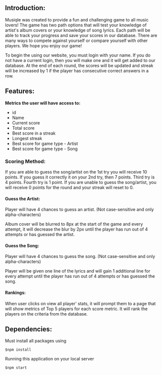 <h2>Introduction:</h2>

Musiqle was created to provide a fun and challenging game to all music lovers! The game has two path options that will test your knowledge of artist's album covers or your knowledge of song lyrics. Each path will be able to track your progress and save your scores in our database. There are many ways to compete against yourself or compare yourself with other players. We hope you enjoy our game!

To begin the using our website, you must login with your name. If you do not have a current login, then you will make one and it will get added to our database. At the end of each round, the scores will be updated and streak will be increased by 1 if the player has consecutive correct answers in a row. 

<h2>Features:</h2>

<b>Metrics the user will have access to:</b>

<ul>
  <li>id
  <li>Name
  <li>Current score
  <li>Total score
  <li>Best score in a streak
  <li>Longest streak
  <li>Best score for game type - Artist
  <li>Best score for game type - Song
</ul>

<h3>Scoring Method:</h3>

If you are able to guess the song/artist on the 1st try you will receive 10 points. If you guess it correctly it on your 2nd try, then 7 points. Third try is 4 points. Fourth try is 1 point. If you are unable to guess the song/artist, you will receive 0 points for the round and your streak will reset to 0.

<h4>Guess the Artist:</h4>

Player will have 4 chances to guess an artist. (Not case-sensitive and only alpha-characters)

Album cover will be blurred to 8px at the start of the game and every attempt, it will decrease the blur by 2px until the player has run out of 4 attempts or has guessed the artist. 

<h4>Guess the Song:</h4>

Player will have 4 chances to guess the song. (Not case-sensitive and only alpha-characters)

Player will be given one line of the lyrics and will gain 1 additional line for every attempt until the player has run out of 4 attempts or has guessed the song.

<h4>Rankings:</h4>

When user clicks on view all player' stats, it will prompt them to a page that will show metrics of Top 5 players for each score metric. It will rank the players on the criteria from the database.

<h2>Dependencies:</h2>

Must install all packages using

<code>$npm install</code>

Running this application on your local server

<code>$npm start</code>
